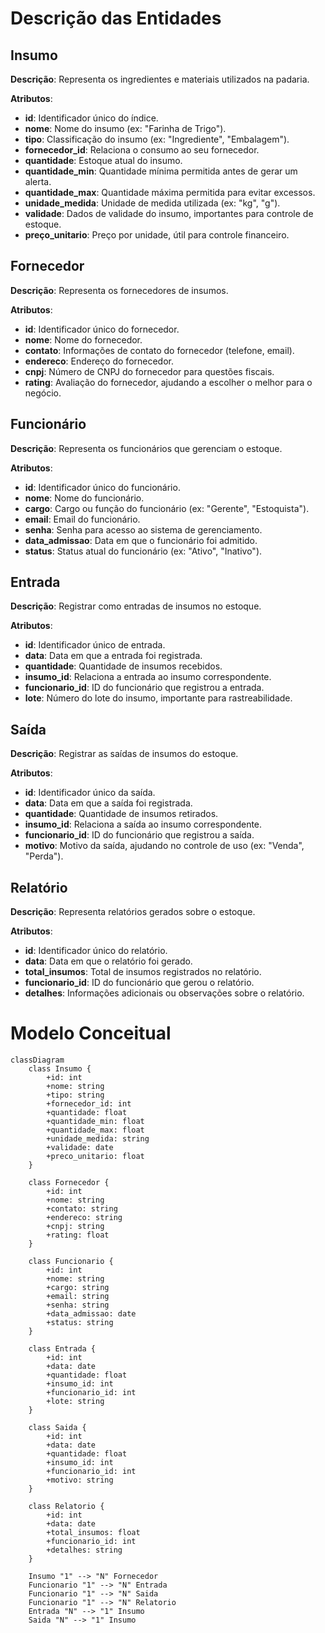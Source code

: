 # Descrição das Entidades

## Insumo

**Descrição**: Representa os ingredientes e materiais utilizados na padaria.

**Atributos**:
- **id**: Identificador único do índice.
- **nome**: Nome do insumo (ex: "Farinha de Trigo").
- **tipo**: Classificação do insumo (ex: "Ingrediente", "Embalagem").
- **fornecedor_id**: Relaciona o consumo ao seu fornecedor.
- **quantidade**: Estoque atual do insumo.
- **quantidade_min**: Quantidade mínima permitida antes de gerar um alerta.
- **quantidade_max**: Quantidade máxima permitida para evitar excessos.
- **unidade_medida**: Unidade de medida utilizada (ex: "kg", "g").
- **validade**: Dados de validade do insumo, importantes para controle de estoque.
- **preço_unitario**: Preço por unidade, útil para controle financeiro.

## Fornecedor

**Descrição**: Representa os fornecedores de insumos.

**Atributos**:
- **id**: Identificador único do fornecedor.
- **nome**: Nome do fornecedor.
- **contato**: Informações de contato do fornecedor (telefone, email).
- **endereco**: Endereço do fornecedor.
- **cnpj**: Número de CNPJ do fornecedor para questões fiscais.
- **rating**: Avaliação do fornecedor, ajudando a escolher o melhor para o negócio.

## Funcionário 

**Descrição**: Representa os funcionários que gerenciam o estoque.

**Atributos**:
- **id**: Identificador único do funcionário.
- **nome**: Nome do funcionário.
- **cargo**: Cargo ou função do funcionário (ex: "Gerente", "Estoquista").
- **email**: Email do funcionário.
- **senha**: Senha para acesso ao sistema de gerenciamento.
- **data_admissao**: Data em que o funcionário foi admitido.
- **status**: Status atual do funcionário (ex: "Ativo", "Inativo").

## Entrada

**Descrição**: Registrar como entradas de insumos no estoque.

**Atributos**:
- **id**: Identificador único de entrada.
- **data**: Data em que a entrada foi registrada.
- **quantidade**: Quantidade de insumos recebidos.
- **insumo_id**: Relaciona a entrada ao insumo correspondente.
- **funcionario_id**: ID do funcionário que registrou a entrada.
- **lote**: Número do lote do insumo, importante para rastreabilidade.

## Saída

**Descrição**: Registrar as saídas de insumos do estoque.

**Atributos**:
- **id**: Identificador único da saída.
- **data**: Data em que a saída foi registrada.
- **quantidade**: Quantidade de insumos retirados.
- **insumo_id**: Relaciona a saída ao insumo correspondente.
- **funcionario_id**: ID do funcionário que registrou a saída.
- **motivo**: Motivo da saída, ajudando no controle de uso (ex: "Venda", "Perda").

## Relatório

**Descrição**: Representa relatórios gerados sobre o estoque.

**Atributos**:
- **id**: Identificador único do relatório.
- **data**: Data em que o relatório foi gerado.
- **total_insumos**: Total de insumos registrados no relatório.
- **funcionario_id**: ID do funcionário que gerou o relatório.
- **detalhes**: Informações adicionais ou observações sobre o relatório.


# Modelo Conceitual


```mermaid
classDiagram
    class Insumo {
        +id: int
        +nome: string
        +tipo: string
        +fornecedor_id: int
        +quantidade: float
        +quantidade_min: float
        +quantidade_max: float
        +unidade_medida: string
        +validade: date
        +preco_unitario: float
    }

    class Fornecedor {
        +id: int
        +nome: string
        +contato: string
        +endereco: string
        +cnpj: string
        +rating: float
    }

    class Funcionario {
        +id: int
        +nome: string
        +cargo: string
        +email: string
        +senha: string
        +data_admissao: date
        +status: string
    }

    class Entrada {
        +id: int
        +data: date
        +quantidade: float
        +insumo_id: int
        +funcionario_id: int
        +lote: string
    }

    class Saida {
        +id: int
        +data: date
        +quantidade: float
        +insumo_id: int
        +funcionario_id: int
        +motivo: string
    }

    class Relatorio {
        +id: int
        +data: date
        +total_insumos: float
        +funcionario_id: int
        +detalhes: string
    }

    Insumo "1" --> "N" Fornecedor
    Funcionario "1" --> "N" Entrada
    Funcionario "1" --> "N" Saida
    Funcionario "1" --> "N" Relatorio
    Entrada "N" --> "1" Insumo
    Saida "N" --> "1" Insumo
